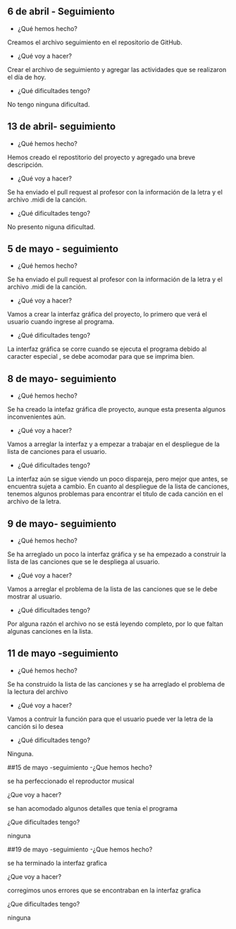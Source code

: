 ## 6 de abril - Seguimiento
- ¿Qué hemos hecho?

Creamos el archivo seguimiento en el repositorio de GitHub.

- ¿Qué voy a hacer?

Crear el archivo de seguimiento y agregar las actividades que se realizaron el día de hoy.

- ¿Qué dificultades tengo?

No tengo ninguna dificultad.

## 13 de abril- seguimiento
- ¿Qué hemos hecho?

Hemos creado el repostitorio del proyecto y agregado una breve descripción.

- ¿Qué voy a hacer?

Se ha enviado el pull request al profesor con la información de la letra y el archivo .midi de la canción.

- ¿Qué dificultades tengo?

No presento niguna dificultad.

## 5 de mayo - seguimiento
- ¿Qué hemos hecho?

Se ha enviado el pull request al profesor con la información de la letra y el archivo .midi de la canción.

- ¿Qué voy a hacer?

Vamos a crear la interfaz gráfica del proyecto, lo primero que verá el usuario cuando ingrese al programa.

- ¿Qué dificultades tengo?

La interfaz gráfica se corre cuando se ejecuta el programa debido al caracter especial \, se debe acomodar para que se imprima bien.

## 8 de mayo- seguimiento
- ¿Qué hemos hecho?

Se ha creado la intefaz gráfica dle proyecto, aunque esta presenta algunos inconvenientes aún.

- ¿Qué voy a hacer?

Vamos a arreglar la interfaz y a empezar a trabajar en el despliegue de la lista de canciones para el usuario.

- ¿Qué dificultades tengo?

La interfaz aún se sigue viendo un poco dispareja, pero mejor que antes, se encuentra sujeta a cambio. En cuanto al despliegue de la lista de canciones, tenemos algunos problemas para encontrar el titulo de cada canción en el archivo de la letra.

## 9 de mayo- seguimiento
- ¿Qué hemos hecho?

Se ha arreglado un poco la interfaz gráfica y se ha empezado a construir la lista de las canciones que se le despliega al usuario.

- ¿Qué voy a hacer?

Vamos a arreglar el problema de la lista de las canciones que se le debe mostrar al usuario.

- ¿Qué dificultades tengo?

Por alguna razón el archivo no se está leyendo completo, por lo que faltan algunas canciones en la lista.

## 11 de mayo -seguimiento
- ¿Qué hemos hecho?

Se ha construido la lista de las canciones y se ha arreglado el problema de la lectura del archivo

- ¿Qué voy a hacer?

Vamos a contruir la función para que el usuario puede ver la letra de la canción si lo desea

- ¿Qué dificultades tengo?

Ninguna.

##15 de mayo -seguimiento 
-¿Que hemos hecho?

 se ha perfeccionado el reproductor musical 

 ¿Que voy a hacer?

 se han acomodado algunos detalles que tenia el programa

 ¿Que dificultades tengo?

 ninguna

##19 de mayo -seguimiento 
-¿Que hemos hecho?

se ha terminado la interfaz grafica 

¿Que voy a hacer?

corregimos unos errores que se encontraban en la interfaz grafica 

¿Que dificultades tengo?

ninguna
